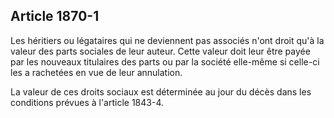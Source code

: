 Article 1870-1
----
Les héritiers ou légataires qui ne deviennent pas associés n'ont droit qu'à la
valeur des parts sociales de leur auteur. Cette valeur doit leur être payée par
les nouveaux titulaires des parts ou par la société elle-même si celle-ci les a
rachetées en vue de leur annulation.

La valeur de ces droits sociaux est déterminée au jour du décès dans les
conditions prévues à l'article 1843-4.
